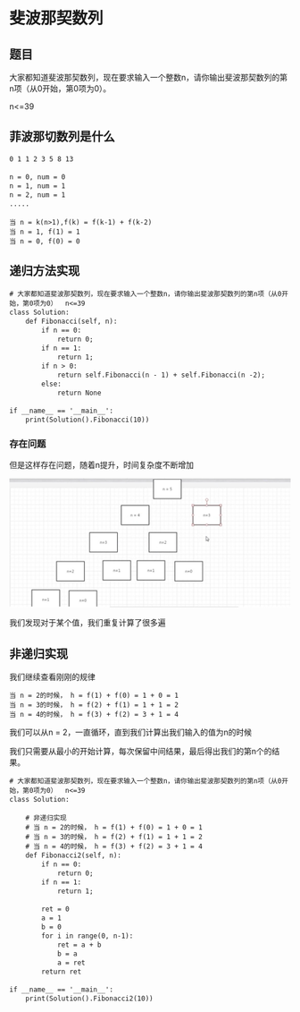 # 斐波那契数列

## 题目

大家都知道斐波那契数列，现在要求输入一个整数n，请你输出斐波那契数列的第n项（从0开始，第0项为0）。

n<=39

## 菲波那切数列是什么

```
0 1 1 2 3 5 8 13

n = 0, num = 0
n = 1, num = 1
n = 2, num = 1
.....

当 n = k(n>1),f(k) = f(k-1) + f(k-2)
当 n = 1, f(1) = 1
当 n = 0, f(0) = 0
```



## 递归方法实现

```
# 大家都知道斐波那契数列，现在要求输入一个整数n，请你输出斐波那契数列的第n项（从0开始，第0项为0）  n<=39
class Solution:
    def Fibonacci(self, n):
        if n == 0:
            return 0;
        if n == 1:
            return 1;
        if n > 0:
            return self.Fibonacci(n - 1) + self.Fibonacci(n -2);
        else:
            return None

if __name__ == '__main__':
    print(Solution().Fibonacci(10))
```

### 存在问题

但是这样存在问题，随着n提升，时间复杂度不断增加

![image-20200422211936865](images/image-20200422211936865.png)

我们发现对于某个值，我们重复计算了很多遍



## 非递归实现

我们继续查看刚刚的规律

```
当 n = 2的时候， h = f(1) + f(0) = 1 + 0 = 1
当 n = 3的时候， h = f(2) + f(1) = 1 + 1 = 2
当 n = 4的时候， h = f(3) + f(2) = 3 + 1 = 4
```

我们可以从n = 2，一直循环，直到我们计算出我们输入的值为n的时候

我们只需要从最小的开始计算，每次保留中间结果，最后得出我们的第n个的结果。

```
# 大家都知道斐波那契数列，现在要求输入一个整数n，请你输出斐波那契数列的第n项（从0开始，第0项为0）  n<=39
class Solution:

    # 非递归实现
    # 当 n = 2的时候， h = f(1) + f(0) = 1 + 0 = 1
    # 当 n = 3的时候， h = f(2) + f(1) = 1 + 1 = 2
    # 当 n = 4的时候， h = f(3) + f(2) = 3 + 1 = 4
    def Fibonacci2(self, n):
        if n == 0:
            return 0;
        if n == 1:
            return 1;

        ret = 0
        a = 1
        b = 0
        for i in range(0, n-1):
            ret = a + b
            b = a
            a = ret
        return ret

if __name__ == '__main__':
    print(Solution().Fibonacci2(10))
```

